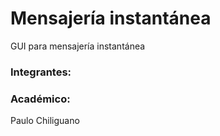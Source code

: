 # Mensajería instantánea
GUI para mensajería instantánea

### Integrantes:


### Académico:
Paulo Chiliguano
